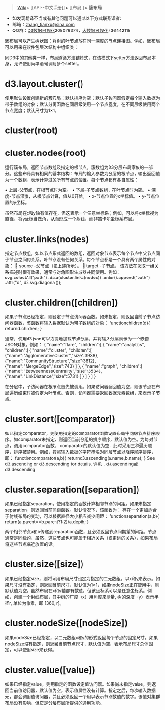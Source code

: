 > [Wiki](Home) ▸ [[API--中文手册]] ▸ [[布局]] ▸ **簇布局**

* 如发现翻译不当或有其他问题可以通过以下方式联系译者:
* 邮箱：zhang_tianxu@sina.com
* QQ群：[D3数据可视化](http://jq.qq.com/?_wv=1027&k=ZGcqYF)205076374，[大数据可视化](http://jq.qq.com/?_wv=1027&k=S8wGMe)436442115

簇布局可以产生树状图：将树的叶节点放在同一深度的节点连接图。例如，簇布局可以用来在软件包层次结构中组织类：
 
同D3中的其他类一样，布局遵循方法链模式，在该模式下setter方法返回布局本身，允许使用简单语句调用多个setter。
# d3.layout.cluster()

使用默认设置创建新的簇布局：默认排序为空；默认子访问器假定每个输入数据为带子数组的对象；默认分离函数在同层级使用一个节点宽度，在不同层级使用两个节点宽度；默认尺寸为1×1。
# cluster(root) 
# cluster.nodes(root)

运行簇布局，返回节点数组及指定的根节点。簇数组为D3分层布局家族的一部分。这些布局具有相同的基本结构：布局的输入参数为分层的根节点，输出返回值为一个数组，表示计算过的所有节点的位置。每个节点都有各自属性：

•	上层-父节点，在根节点时为空。
•	下层-子节点数组，在叶节点时为空。
•	深度-节点深度，从根节点计算，值从0开始。
•	x-节点位置的x坐标值。
•	y-节点位置的y坐标。

虽然布局在x和y轴有值存在，但这表示一个任意坐标系；例如，可以将x坐标视为直径，将y坐标当做角，从而形成一个射线，而非笛卡尔坐标系布局。

# cluster.links(nodes)

指定节点数组，如以节点形式返回的数组，返回对象节点表示每个节点中父节点同子节点之间的关系。叶节点没有任何关系。每个节点都是一个具有两个属性的对象：
	source -父节点（如上述所示）。
	target -子节点。
该方法在获取一组关系描述时很有效果，通常与对角图形生成器共同使用。例如：
svg.selectAll("path")
    .data(cluster.links(nodes))
  .enter().append("path")
    .attr("d", d3.svg.diagonal());
# cluster.children([children])
如果子节点已经指定，则设定子节点访问器函数。如未指定，则返回当前子节点访问器函数，该函数将输入数据默认为带子数组的对象：
functionchildren(d){
returnd.children;
}

通常，使用d3.json可以方便地加载节点分层，并将输入分层表示为一个嵌套JSON对象。例如：
{
"name":"flare",
"children":[
{
"name":"analytics",
"children":[
{
"name":"cluster",
"children":[
{"name":"AgglomerativeCluster","size":3938},
{"name":"CommunityStructure","size":3812},
{"name":"MergeEdge","size":743}
]
},
{
"name":"graph",
"children":[
{"name":"BetweennessCentrality","size":3534},
{"name":"LinkDistance","size":5731}
]
}
]
}
]
}

在分层中，子访问器在根节点首先被调用。如果访问器返回值为空，则该节点在布局遍历结束时被假定为叶节点。否则，访问器需要返回数据元素数组，来表示子节点。
# cluster.sort([comparator])

如已指定comparator，则使用指定的comparator函数设置布局中同级节点排序顺序。如comparator未指定，则返回当前分组的排序顺序，默认值为空。为每对节点，调用comparator函数。 comparator的默认值为空，此时采用三种遍历顺序，排序被禁用。例如，按照输入数据的字符串名对同层节点以降序顺序排序，即：
functioncomparator(a,b){
returnd3.ascending(a.name,b.name);
}
See d3.ascending or d3.descending for details.
详见：d3.ascending或d3.descending
# cluster.separation([separation])
如果已经指定separation，使用指定的函数计算相邻节点的间距。如果未指定separation，则返回当前间距函数。默认情况下，该函数为：
存在一个更加适合于射线布局的变动，可以根据直径大小相应减少间距：
functionseparation(a,b){
return(a.parent==b.parent?1:2)/a.depth;
}

两个相邻节点a和b传递到separation函数，且必须返回节点间期望的间距。节点通常是同级的，虽然，这些节点也可能属于相近关系（或更远的关系），如果布局将这些节点临近放置的话。

# cluster.size([size])

如果已经指定size，则将可用布局尺寸设定为指定的二元数组，以x和y来表示。如果尺寸没有指定，则返回当前尺寸，默认值为1×1，如果nodeSize正在使用中，则默认值为空。虽然布局在x和y轴都有数值，但该坐标系可以是任意坐标系。例如，创建一个射线布局，其中树的广度（x）用角度来测量, 树的深度（y）表示半径r, 单位为像素，即 [360, r]。

# cluster.nodeSize([nodeSize])
如果nodeSize已经指定，以二元数组x和y的形式返回每个节点的固定尺寸。如果nodeSize没有指定，则返回当前节点尺寸，默认值为空，表示布局尺寸总体固定，可以使用size来获得。

# cluster.value([value])
如果已经指定value，则用指定的函数设定值访问器。如果尚未指定value，则返回当前值访问器，默认值为空，表示值属性没有计算。指定之后，每次输入数据元，都会调用值访问器，并且必须返回一个用以表示节点数值的数字。该值对集群布局没有影响，但它是分层布局所提供的通用功能。
